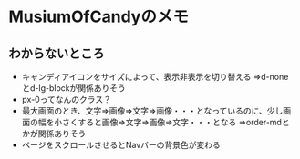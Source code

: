 # MusiumOfCandyのメモ

## わからないところ

* キャンディアイコンをサイズによって、表示非表示を切り替える
  ⇒d-noneとd-lg-blockが関係ありそう
* px-0ってなんのクラス？
* 最大画面のとき、文字⇒画像⇒文字⇒画像・・・となっているのに、少し画面の幅を小さくすると画像⇒文字⇒画像⇒文字・・・となる
  ⇒order-mdとかが関係ありそう
* ページをスクロールさせるとNavバーの背景色が変わる